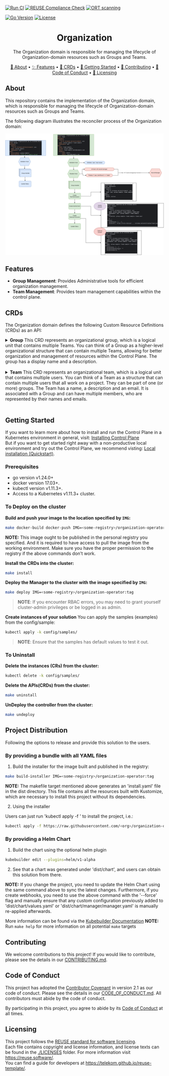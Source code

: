 <!--
Copyright 2025 Deutsche Telekom IT GmbH

SPDX-License-Identifier: Apache-2.0
-->

[![Run CI](https://github.com/telekom/controlplane/actions/workflows/ci.yaml/badge.svg)](https://github.com/telekom/controlplane/actions/workflows/ci.yaml)
[![REUSE Compliance Check](https://github.com/telekom/controlplane/actions/workflows/reuse-compliance.yml/badge.svg)](https://github.com/telekom/controlplane/actions/workflows/reuse-compliance.yml)
[![ORT scanning](https://github.com/telekom/controlplane/actions/workflows/ort.yaml/badge.svg)](https://github.com/telekom/controlplane/actions/workflows/ort.yaml)

[![Go Version](https://img.shields.io/badge/go-1.24+-blue)](https://golang.org/dl/)
[![License](https://img.shields.io/badge/license-Apache--2.0-blue.svg)](./LICENSES)

<p align="center">
  <h1 align="center">Organization</h1>

<p align="center">
  The Organization domain is responsible for managing the lifecycle of Organization-domain resources such as 
  Groups and Teams.
</p>

<p align="center">
  <a href="#about">📖 About</a> •
  <a href="#features">✨ Features</a> •
  <a href="#crds">📄 CRDs</a> •
  <a href="#getting-started">🚀 Getting Started</a> •
  <a href="#contributing">🤝 Contributing</a> •
  <a href="#code-of-conduct">📜 Code of Conduct</a> •
  <a href="#licensing">📝 Licensing</a>
</p>

## About

This repository contains the implementation of the Organization domain, which is responsible for managing the lifecycle 
of Organization-domain resources such as Groups and Teams.

The following diagram illustrates the reconciler process of the Organization domain:

<div align="center">
    <img src="docs/reconciler-process.png" />
</div>

## Features

- **Group Management**: Provides Administrative tools for efficient organization management.
- **Team Management**: Provides team management capabilities within the control plane.

## CRDs

The Organization domain defines the following Custom Resource Definitions (CRDs) as an API:

<details>
<summary>
<strong>Group</strong>
This CRD represents an organizational group, which is a logical unit that contains multiple Teams. 
You can think of a Group as a higher-level organizational structure that can contain multiple Teams, allowing for better 
organization and management of resources within the Control Plane. The group has a display name and a description.

</summary>  

```yaml
apiVersion: organization.cp.ei.telekom.de/v1
kind: Group
metadata:
  labels:
    app.kubernetes.io/name: organization-operator
    app.kubernetes.io/managed-by: kustomize
  name: group-sample
spec:
  displayName: group-sample
  description: "This is a sample group"
```

</details>
<br />

<details>
<summary>
<strong>Team</strong>
This CRD represents an organizational team, which is a logical unit that contains multiple users.
You can think of a Team as a structure that can contain multiple users that all work on a project. They can be part of 
one (or more) groups. The Team has a name, a description and an email. It is associated with a Group and can have 
multiple members, who are represented by their names and emails. 

</summary>  

```yaml
apiVersion: organization.cp.ei.telekom.de/v1
kind: Team
metadata:
  labels:
    cp.ei.telekom.de/environment: default
  name: team-sample
  namespace: default
spec:
  name: team-sample
  description: "This is a sample team."
  group: group-sample
  email: team-sample-mail@example.com
  members:
    - name: user1
      email: user1@example.com
```

</details>
<br />

## Getting Started
If you want to learn more about how to install and run the Control Plane in a Kubernetes environment in general, 
visit: [Installing Control Plane](../docs/files/installation.md)  
But if you want to get started right away with a non-productive local environment and try out the Control Plane, we 
recommend visting: [Local installation (Quickstart)](../docs/files/quickstart.md).

### Prerequisites
- go version v1.24.0+
- docker version 17.03+.
- kubectl version v1.11.3+.
- Access to a Kubernetes v1.11.3+ cluster.

### To Deploy on the cluster
**Build and push your image to the location specified by `IMG`:**

```sh
make docker-build docker-push IMG=<some-registry>/organization-operator:tag
```

**NOTE:** This image ought to be published in the personal registry you specified.
And it is required to have access to pull the image from the working environment.
Make sure you have the proper permission to the registry if the above commands don’t work.

**Install the CRDs into the cluster:**

```sh
make install
```

**Deploy the Manager to the cluster with the image specified by `IMG`:**

```sh
make deploy IMG=<some-registry>/organization-operator:tag
```

> **NOTE**: If you encounter RBAC errors, you may need to grant yourself cluster-admin
privileges or be logged in as admin.

**Create instances of your solution**
You can apply the samples (examples) from the config/sample:

```sh
kubectl apply -k config/samples/
```

>**NOTE**: Ensure that the samples has default values to test it out.

### To Uninstall
**Delete the instances (CRs) from the cluster:**

```sh
kubectl delete -k config/samples/
```

**Delete the APIs(CRDs) from the cluster:**

```sh
make uninstall
```

**UnDeploy the controller from the cluster:**

```sh
make undeploy
```

## Project Distribution

Following the options to release and provide this solution to the users.

### By providing a bundle with all YAML files

1. Build the installer for the image built and published in the registry:

```sh
make build-installer IMG=<some-registry>/organization-operator:tag
```

**NOTE:** The makefile target mentioned above generates an 'install.yaml'
file in the dist directory. This file contains all the resources built
with Kustomize, which are necessary to install this project without its
dependencies.

2. Using the installer

Users can just run 'kubectl apply -f <URL for YAML BUNDLE>' to install
the project, i.e.:

```sh
kubectl apply -f https://raw.githubusercontent.com/<org>/organization-operator/<tag or branch>/dist/install.yaml
```

### By providing a Helm Chart

1. Build the chart using the optional helm plugin

```sh
kubebuilder edit --plugins=helm/v1-alpha
```

2. See that a chart was generated under 'dist/chart', and users
can obtain this solution from there.

**NOTE:** If you change the project, you need to update the Helm Chart
using the same command above to sync the latest changes. Furthermore,
if you create webhooks, you need to use the above command with
the '--force' flag and manually ensure that any custom configuration
previously added to 'dist/chart/values.yaml' or 'dist/chart/manager/manager.yaml'
is manually re-applied afterwards.

More information can be found via the [Kubebuilder Documentation](https://book.kubebuilder.io/introduction.html)
**NOTE:** Run `make help` for more information on all potential `make` targets


## Contributing
We welcome contributions to this project! If you would like to contribute, please see the details in our 
[CONTRIBUTING.md](../CONTRIBUTING.md).

## Code of Conduct

This project has adopted the [Contributor Covenant](https://www.contributor-covenant.org/) in version 2.1 as our code of conduct. Please see the details 
in our [CODE_OF_CONDUCT.md](../CODE_OF_CONDUCT.md). All contributors must abide by the code of conduct.

By participating in this project, you agree to abide by its [Code of Conduct](../CODE_OF_CONDUCT.md) at all times.

## Licensing

This project follows the [REUSE standard for software licensing](https://reuse.software/).    
Each file contains copyright and license information, and license texts can be found in the [./LICENSES](../LICENSES) 
folder. For more information visit https://reuse.software/.    
You can find a guide for developers at https://telekom.github.io/reuse-template/.
